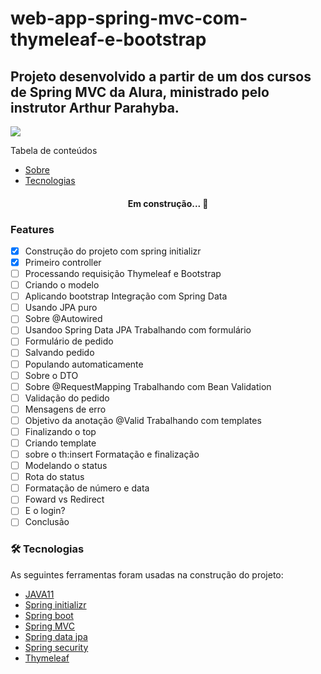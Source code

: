 # web-app-spring-mvc-com-thymeleaf-e-bootstrap
## Projeto desenvolvido a partir de um dos cursos de Spring MVC da Alura, ministrado pelo instrutor Arthur Parahyba.
<img src="https://img.shields.io/static/v1?label=Spring&message=Study&color=6DB33F&style=for-the-badge&logo=SpringBoot">

Tabela de conteúdos

<!--ts-->
   * [Sobre](#Sobre)
   * [Tecnologias](#tecnologias)
<!--te-->

<h4 align="center"> 
	Em construção... 👷
</h4>

### Features

- [x] Construção do projeto com spring initializr
- [x] Primeiro controller
- [ ] Processando requisição
Thymeleaf e Bootstrap
- [ ] Criando o modelo
- [ ] Aplicando bootstrap
Integração com Spring Data
- [ ] Usando JPA puro
- [ ] Sobre @Autowired
- [ ] Usandoo Spring Data JPA
Trabalhando com formulário
- [ ] Formulário de pedido
- [ ] Salvando pedido
- [ ] Populando automaticamente
- [ ] Sobre o DTO
- [ ] Sobre @RequestMapping
Trabalhando com Bean Validation
- [ ] Validação do pedido
- [ ] Mensagens de erro
- [ ] Objetivo da anotação @Valid
Trabalhando com templates
- [ ] Finalizando o top
- [ ] Criando template
- [ ] sobre o th:insert
Formatação e finalização
- [ ] Modelando o status
- [ ] Rota do status
- [ ] Formatação de número e data
- [ ] Foward vs Redirect
- [ ] E o login?
- [ ] Conclusão

### 🛠 Tecnologias

As seguintes ferramentas foram usadas na construção do projeto:

- [JAVA11](https://www.oracle.com/br/java/technologies/javase/jdk11-archive-downloads.html)
- [Spring initializr](https://start.spring.io/)
- [Spring boot](https://spring.io/projects/spring-boot)
- [Spring MVC](https://https://spring.io/projects/spring-framework)
- [Spring data jpa](https://spring.io/projects/spring-data-jpa)
- [Spring security](https://spring.io/projects/spring-security)
- [Thymeleaf](https://www.thymeleaf.org/)
